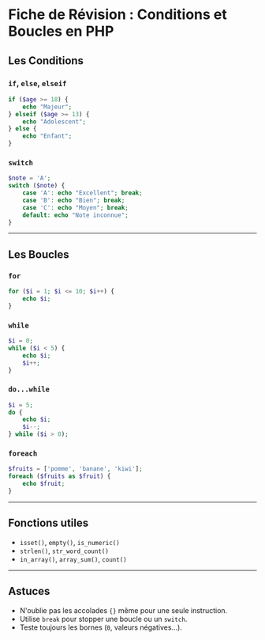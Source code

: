 # Fiche de Révision : Conditions et Boucles en PHP

## Les Conditions

### `if`, `else`, `elseif`

```php
if ($age >= 18) {
    echo "Majeur";
} elseif ($age >= 13) {
    echo "Adolescent";
} else {
    echo "Enfant";
}
```

### `switch`

```php
$note = 'A';
switch ($note) {
    case 'A': echo "Excellent"; break;
    case 'B': echo "Bien"; break;
    case 'C': echo "Moyen"; break;
    default: echo "Note inconnue";
}
```

---

## Les Boucles

### `for`

```php
for ($i = 1; $i <= 10; $i++) {
    echo $i;
}
```

### `while`

```php
$i = 0;
while ($i < 5) {
    echo $i;
    $i++;
}
```

### `do...while`

```php
$i = 5;
do {
    echo $i;
    $i--;
} while ($i > 0);
```

### `foreach`

```php
$fruits = ['pomme', 'banane', 'kiwi'];
foreach ($fruits as $fruit) {
    echo $fruit;
}
```

---

## Fonctions utiles

- `isset()`, `empty()`, `is_numeric()`
- `strlen()`, `str_word_count()`
- `in_array()`, `array_sum()`, `count()`

---

## Astuces

- N'oublie pas les accolades `{}` même pour une seule instruction.
- Utilise `break` pour stopper une boucle ou un `switch`.
- Teste toujours les bornes (`0`, valeurs négatives...).
